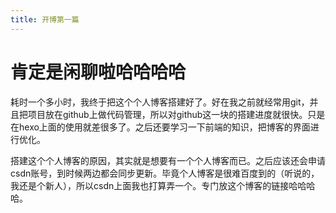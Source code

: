 ```yaml
---
title: 开博第一篇
---
```



# 肯定是闲聊啦哈哈哈哈

  耗时一个多小时，我终于把这个个人博客搭建好了。好在我之前就经常用git，并且把项目放在github上做代码管理，所以对github这一块的搭建进度就很快。只是在hexo上面的使用就差很多了。之后还要学习一下前端的知识，把博客的界面进行优化。

   搭建这个个人博客的原因，其实就是想要有一个个人博客而已。之后应该还会申请csdn账号，到时候两边都会同步更新。毕竟个人博客是很难百度到的（听说的，我还是个新人），所以csdn上面我也打算弄一个。专门放这个博客的链接哈哈哈哈。









